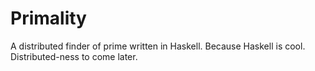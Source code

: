 # Primality
A distributed finder of prime written in Haskell. Because Haskell is cool. Distributed-ness to come later.
